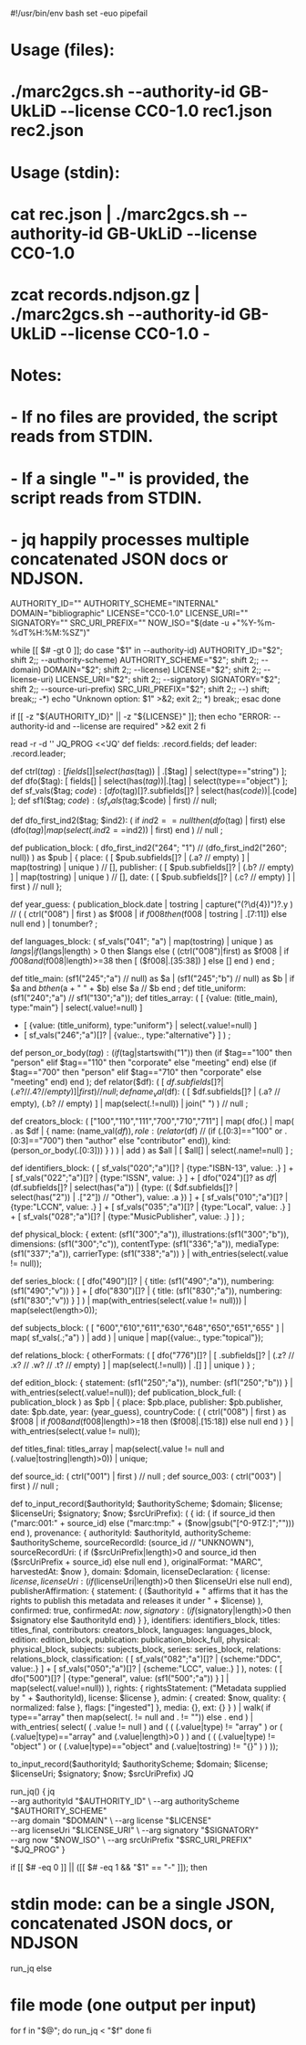 #!/usr/bin/env bash
set -euo pipefail

# Usage (files):
#   ./marc2gcs.sh --authority-id GB-UkLiD --license CC0-1.0 rec1.json rec2.json
#
# Usage (stdin):
#   cat rec.json | ./marc2gcs.sh --authority-id GB-UkLiD --license CC0-1.0
#   zcat records.ndjson.gz | ./marc2gcs.sh --authority-id GB-UkLiD --license CC0-1.0 -
#
# Notes:
# - If no files are provided, the script reads from STDIN.
# - If a single "-" is provided, the script reads from STDIN.
# - jq happily processes multiple concatenated JSON docs or NDJSON.

AUTHORITY_ID=""
AUTHORITY_SCHEME="INTERNAL"
DOMAIN="bibliographic"
LICENSE="CC0-1.0"
LICENSE_URI=""
SIGNATORY=""
SRC_URI_PREFIX=""
NOW_ISO="$(date -u +"%Y-%m-%dT%H:%M:%SZ")"

while [[ $# -gt 0 ]]; do
  case "$1" in
    --authority-id) AUTHORITY_ID="$2"; shift 2;;
    --authority-scheme) AUTHORITY_SCHEME="$2"; shift 2;;
    --domain) DOMAIN="$2"; shift 2;;
    --license) LICENSE="$2"; shift 2;;
    --license-uri) LICENSE_URI="$2"; shift 2;;
    --signatory) SIGNATORY="$2"; shift 2;;
    --source-uri-prefix) SRC_URI_PREFIX="$2"; shift 2;;
    --) shift; break;;
    -*) echo "Unknown option: $1" >&2; exit 2;;
    *) break;;
  esac
done

if [[ -z "${AUTHORITY_ID}" || -z "${LICENSE}" ]]; then
  echo "ERROR: --authority-id and --license are required" >&2
  exit 2
fi

read -r -d '' JQ_PROG <<'JQ'
def fields: .record.fields;
def leader: .record.leader;

def ctrl($tag): [ fields[] | select(has($tag)) | .[$tag] | select(type=="string") ];
def dfo($tag):  [ fields[] | select(has($tag)) | .[$tag] | select(type=="object") ];
def sf_vals($tag; $code): [ dfo($tag)[]?.subfields[]? | select(has($code)) | .[$code] ];
def sf1($tag; $code): (sf_vals($tag;$code) | first) // null;

def dfo_first_ind2($tag; $ind2):
  ( if $ind2 == null then (dfo($tag) | first)
    else (dfo($tag) | map(select(.ind2==$ind2)) | first)
    end ) // null ;

def publication_block:
  ( dfo_first_ind2("264"; "1") // (dfo_first_ind2("260"; null)) ) as $pub |
  {
    place:     ( [ $pub.subfields[]? | (.a? // empty) ] | map(tostring) | unique ) // [],
    publisher: ( [ $pub.subfields[]? | (.b? // empty) ] | map(tostring) | unique ) // [],
    date:      ( [ $pub.subfields[]? | (.c? // empty) ] | first ) // null
  };

def year_guess:
  ( publication_block.date | tostring | capture("(?<y>\\d{4})")?.y ) // (
    ( ctrl("008") | first ) as $f008
    | if $f008 then ($f008 | tostring | .[7:11]) else null end
  ) | tonumber? ;

def languages_block:
  ( sf_vals("041"; "a") | map(tostring) | unique ) as $langs
  | if ($langs|length) > 0 then $langs
    else ( (ctrl("008")|first) as $f008
           | if $f008 and ($f008|length)>=38 then [ ($f008|.[35:38]) ] else [] end )
    end ;

def title_main: (sf1("245";"a") // null) as $a | (sf1("245";"b") // null) as $b
  | if $a and $b then ($a + " " + $b) else $a // $b end ;
def title_uniform:  (sf1("240";"a") // sf1("130";"a"));
def titles_array:
  ( [ {value: (title_main),     type:"main"}     | select(.value!=null) ]
  + [ {value: (title_uniform),  type:"uniform"}  | select(.value!=null) ]
  + [ sf_vals("246";"a")[]? | {value:., type:"alternative"} ] ) ;

def person_or_body($tag):
  ( if ($tag|startswith("1")) then (if $tag=="100" then "person" elif $tag=="110" then "corporate" else "meeting" end)
    else (if $tag=="700" then "person" elif $tag=="710" then "corporate" else "meeting" end) end );
def relator($df): ( [ $df.subfields[]? | (.e? // .4? // empty) ] | first ) // null ;
def name_val($df): ( [ $df.subfields[]? | (.a? // empty), (.b? // empty) ] | map(select(.!=null)) | join(" ") ) // null ;

def creators_block:
  ( ["100","110","111","700","710","711"] | map( dfo(.) | map( . as $df
    | { name: (name_val($df)),
        role: (relator($df) // (if (.[0:3]=="100" or .[0:3]=="700") then "author" else "contributor" end)),
        kind: (person_or_body(.[0:3]))
      } ) ) | add ) as $all
  | [ $all[] | select(.name!=null) ] ;

def identifiers_block:
  (
    [ sf_vals("020";"a")[]?      | {type:"ISBN-13", value: .} ] +
    [ sf_vals("022";"a")[]?      | {type:"ISSN",    value: .} ] +
    [ dfo("024")[]? as $df | ($df.subfields[]? | select(has("a")) | {type: (( $df.subfields[]? | select(has("2")) | .["2"]) // "Other"), value: .a }) ] +
    [ sf_vals("010";"a")[]?      | {type:"LCCN",    value: .} ] +
    [ sf_vals("035";"a")[]?      | {type:"Local",   value: .} ] +
    [ sf_vals("028";"a")[]?      | {type:"MusicPublisher", value: .} ]
  ) ;

def physical_block:
  {
    extent:      (sf1("300";"a")),
    illustrations:(sf1("300";"b")),
    dimensions:  (sf1("300";"c")),
    contentType: (sf1("336";"a")),
    mediaType:   (sf1("337";"a")),
    carrierType: (sf1("338";"a"))
  }
| with_entries(select(.value != null));

def series_block:
  (
    [ dfo("490")[]? | { title: (sf1("490";"a")), numbering: (sf1("490";"v")) } ] +
    [ dfo("830")[]? | { title: (sf1("830";"a")), numbering: (sf1("830";"v")) } ]
  ) | map(with_entries(select(.value != null))) | map(select(length>0));

def subjects_block:
  (
    [ "600","610","611","630","648","650","651","655" ]
    | map( sf_vals(.;"a") ) | add
  ) | unique | map({value:., type:"topical"});

def relations_block:
  { otherFormats: ( [ dfo("776")[]? | [ .subfields[]? | (.z? // .x? // .w? // .t? // empty) ] | map(select(.!=null)) | .[] ] | unique ) } ;

def edition_block: { statement: (sf1("250";"a")), number: (sf1("250";"b")) } | with_entries(select(.value!=null));
def publication_block_full:
  ( publication_block ) as $pb
  | {
    place: $pb.place,
    publisher: $pb.publisher,
    date: $pb.date,
    year: (year_guess),
    countryCode: (
      ( ctrl("008") | first ) as $f008
      | if $f008 and ($f008|length)>=18 then ($f008|.[15:18]) else null end
    )
  } | with_entries(select(.value != null));

def titles_final:
  titles_array
  | map(select(.value != null and (.value|tostring|length)>0))
  | unique;

def source_id:  ( ctrl("001") | first ) // null ;
def source_003: ( ctrl("003") | first ) // null ;

def to_input_record($authorityId; $authorityScheme; $domain; $license; $licenseUri; $signatory; $now; $srcUriPrefix):
  (
    {
      id:        ( if source_id then ("marc:001:" + source_id) else ("marc:tmp:" + ($now|gsub("[^0-9TZ:]";""))) end ),
      provenance: {
        authorityId:   $authorityId,
        authorityScheme: $authorityScheme,
        sourceRecordId: (source_id // "UNKNOWN"),
        sourceRecordUri: ( if ($srcUriPrefix|length)>0 and source_id then ($srcUriPrefix + source_id) else null end ),
        originalFormat: "MARC",
        harvestedAt:    $now
      },
      domain: $domain,
      licenseDeclaration: {
        license: $license,
        licenseUri: (if ($licenseUri|length)>0 then $licenseUri else null end),
        publisherAffirmation: {
          statement: ( ($authorityId + " affirms that it has the rights to publish this metadata and releases it under " + $license) ),
          confirmed: true,
          confirmedAt: $now,
          signatory: (if ($signatory|length)>0 then $signatory else $authorityId end)
        }
      },
      identifiers: identifiers_block,
      titles: titles_final,
      contributors: creators_block,
      languages: languages_block,
      edition: edition_block,
      publication: publication_block_full,
      physical: physical_block,
      subjects: subjects_block,
      series: series_block,
      relations: relations_block,
      classification: (
        [ sf_vals("082";"a")[]? | {scheme:"DDC", value:.} ] +
        [ sf_vals("050";"a")[]? | {scheme:"LCC", value:.} ]
      ),
      notes: (
        [ dfo("500")[]? | {type:"general", value: (sf1("500";"a")) } ] | map(select(.value!=null))
      ),
      rights: {
        rightsStatement: ("Metadata supplied by " + $authorityId),
        license: $license
      },
      admin: {
        created: $now,
        quality: { normalized: false },
        flags: ["ingested"]
      },
      media: {},
      ext: {}
    }
  )
  | walk( if type=="array" then map(select(. != null and . != "")) else . end )
  | with_entries( select(
    ( .value != null ) and
    ( ( (.value|type) != "array" ) or ( (.value|type)=="array" and (.value|length)>0 ) ) and
    ( ( (.value|type) != "object" ) or ( (.value|type)=="object" and (.value|tostring) != "{}" ) )
  ));

to_input_record($authorityId; $authorityScheme; $domain; $license; $licenseUri; $signatory; $now; $srcUriPrefix)
JQ

run_jq() {
  jq \
    --arg authorityId      "$AUTHORITY_ID" \
    --arg authorityScheme  "$AUTHORITY_SCHEME" \
    --arg domain           "$DOMAIN" \
    --arg license          "$LICENSE" \
    --arg licenseUri       "$LICENSE_URI" \
    --arg signatory        "$SIGNATORY" \
    --arg now              "$NOW_ISO" \
    --arg srcUriPrefix     "$SRC_URI_PREFIX" \
    "$JQ_PROG"
}

if [[ $# -eq 0 ]] || ([[ $# -eq 1 && "$1" == "-" ]]); then
  # stdin mode: can be a single JSON, concatenated JSON docs, or NDJSON
  run_jq
else
  # file mode (one output per input)
  for f in "$@"; do
    run_jq < "$f"
  done
fi

